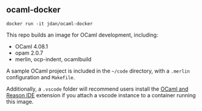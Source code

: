 ## ocaml-docker

```
docker run -it jdan/ocaml-docker
```

This repo builds an image for OCaml development, including:

- OCaml 4.08.1
- opam 2.0.7
- merlin, ocp-indent, ocamlbuild

A sample OCaml project is included in the `~/code` directory, with a `.merlin` configuration and `Makefile`.

Additionally, a `.vscode` folder will recommend users install the [OCaml and Reason IDE](https://marketplace.visualstudio.com/items?itemName=freebroccolo.reasonml) extension if you attach a vscode instance to a container running this image.
